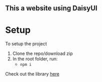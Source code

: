 ## This a website using DaisyUI

# Setup

To setup the project

1. Clone the repo/download zip
2. In the root folder, run:
    -  `npm i`

Check out the library [here](https://daisyui.com)


